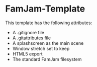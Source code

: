 # FamJam-Template

This template has the following attributes:  
- A .gitignore file
- A .gitattributes file
- A splashscreen as the main scene
- Window stretch set to keep
- HTML5 export
- The standard FamJam filesystem

